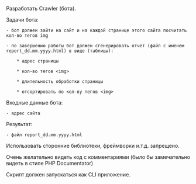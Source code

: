 Разработать Crawler (бота).


Задачи бота:

    - бот должен зайти на сайт и на каждой странице этого сайта посчитать кол-во тегов img

    - по завершению работы бот должен сгенерировать отчет (файл с именем report_dd.mm.yyyy.html) в виде (таблицы):

        * адрес страницы

        * кол-во тегов <img>

        * длительность обработки страницы

        * отсортировать по кол-ву тегов <img>


Входные данные бота:

    - адрес сайта


Результат:

    - файл report_dd.mm.yyyy.html


Использовать сторонние библиотеки, фреймворки и.т.д. запрещено.

Очень желательно видеть код с комментариями (было бы замечательно видеть в стиле PHP Documentator)

Скрипт должен запускаться как CLI приложение.
